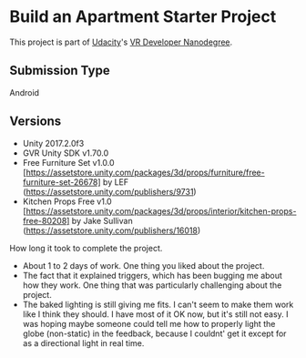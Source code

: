 # Build an Apartment Starter Project

This project is part of [Udacity](https://www.udacity.com "Udacity - Be in demand")'s [VR Developer Nanodegree](https://www.udacity.com/course/vr-developer-nanodegree--nd017).


## Submission Type
 Android

## Versions
- Unity 2017.2.0f3
- GVR Unity SDK v1.70.0
- Free Furniture Set v1.0.0 [https://assetstore.unity.com/packages/3d/props/furniture/free-furniture-set-26678] 
      by LEF (https://assetstore.unity.com/publishers/9731)
- Kitchen Props Free v1.0 [https://assetstore.unity.com/packages/3d/props/interior/kitchen-props-free-80208]
      by Jake Sullivan (https://assetstore.unity.com/publishers/16018)

How long it took to complete the project.
  - About 1 to 2 days of work.
One thing you liked about the project.
  - The fact that it explained triggers, which has been bugging me about how they work.
One thing that was particularly challenging about the project.
  - The baked lighting is still giving me fits.  I can't seem to make them work like I think they should.  I have most of it OK now, but it's still not easy.  I was hoping maybe someone could tell me how to properly light the globe (non-static) in the feedback, because I couldnt' get it except for as a directional light in real time.

